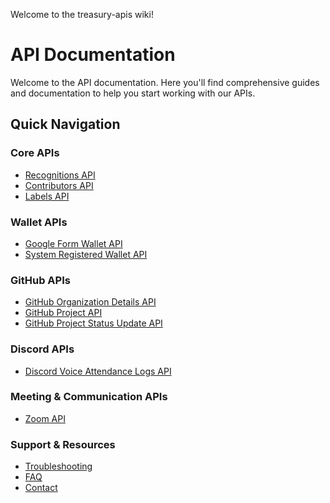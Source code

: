 Welcome to the treasury-apis wiki!

# API Documentation

Welcome to the API documentation. Here you'll find comprehensive guides and documentation to help you start working with our APIs.

## Quick Navigation

### Core APIs
- [Recognitions API](https://github.com/treasuryguild/treasury-apis/wiki/recognitions)
- [Contributors API](https://github.com/treasuryguild/treasury-apis/wiki/contributors)
- [Labels API](https://github.com/treasuryguild/treasury-apis/wiki/labels)

### Wallet APIs
- [Google Form Wallet API](https://github.com/treasuryguild/treasury-apis/wiki/get-google-wallets)
- [System Registered Wallet API](https://github.com/treasuryguild/treasury-apis/wiki/get-system-registered-wallets)

### GitHub APIs
- [GitHub Organization Details API](https://github.com/treasuryguild/treasury-apis/wiki/github-org-details-api)
- [GitHub Project API](https://github.com/treasuryguild/treasury-apis/wiki/github-project-api)
- [GitHub Project Status Update API](https://github.com/treasuryguild/treasury-apis/wiki/github-project-status-update-api)

### Discord APIs
- [Discord Voice Attendance Logs API](https://github.com/treasuryguild/treasury-apis/wiki/discord-voice-attendance-logs-api)

### Meeting & Communication APIs
- [Zoom API](https://github.com/treasuryguild/treasury-apis/wiki/zoom)

### Support & Resources
- [Troubleshooting](https://github.com/treasuryguild/treasury-apis/wiki/troubleshooting)
- [FAQ](https://github.com/treasuryguild/treasury-apis/wiki/faq)
- [Contact](https://github.com/treasuryguild/treasury-apis/wiki/contact)
